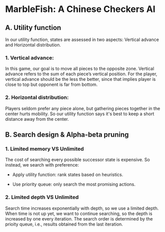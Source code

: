 # MarbleFish: A Chinese Checkers AI

## A. Utility function

In our utility function, states are assessed in two aspects: Vertical advance and Horizontal distribution.

### 1. Vertical advance:

In this game, our goal is to move all pieces to the opposite zone. Vertical advance refers to the sum of each piece’s vertical position. For the player, vertical advance should be the less the better, since that implies player is close to top but opponent is far from bottom.

### 2. Horizontal distribution:

Players seldom prefer any piece alone, but gathering pieces together in the center hurts mobility. So our utility function says it's best to keep a short distance away from the center.

## B. Search design & Alpha-beta pruning

### 1. Limited memory VS Unlimited

The cost of searching every possible successor state is expensive. So instead, we search with preference:

* Apply utility function: rank states based on heuristics.

* Use priority queue: only search the most promising actions.

### 2. Limited depth VS Unlimited

Search time increases exponentially with depth, so we use a limited depth. When time is not up yet, we want to continue searching, so the depth is increased by one every iteration. The search order is determined by the prioity queue, i.e., results obtained from the last iteration.

